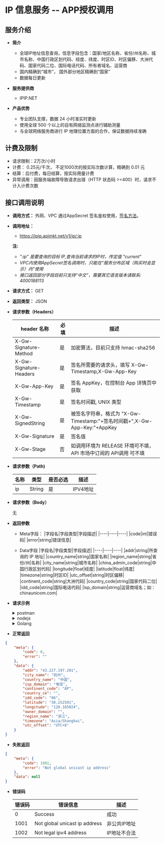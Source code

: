 # IP 信息服务 -- APP授权调用
## 服务介绍
* **简介**
    * 全球IP地址信息查询，信息字段包含：国家/地区名称、省份/州名称、城市名称、中国行政区划代码、经度、纬度、时区ID、时区偏移、大洲代码、国家代码二位、国际电话代码、所有者域名、运营商
    * 国内精确到“城市”， 国外部分地区精确到“国家”
    * 数据每日更新

* **服务提供商**
  * IPIP.NET

* **产品优势**
  * 专业团队支撑，数据 24 小时准实时更新
  * 使用全球 500 个以上的自有网络监测点进行辅助测量
  * 与全球网络服务商进行 IP 地理位置方面的合作，保证数据持续准确

## 计费及限制
* 请求限制：2万次/小时
* 计费： 0.25元/千次， 不足1000次的按实际次数计算，精确到 0.01 元
* 结算：后付费，每日结算，按实际用量计费
* 异常调用：因服务端故障导致请求出错（HTTP 状态码 >=400）时，请求不计入计费次数
    
## 接口调用说明

* **调用方式：**
    外网、VPC 通过AppSecret 签名鉴权使用，[签名方法](/uapigateway/operation_guide/use_api/signature)。

* **调用地址：**
  * https://ipip.apimkt.net/v1/ip/:ip 

   **注:** 
    * *":ip" 是要查询的目标 IP,查询当前请求的IP时，传定值 ”current“*
    * *VPC内使用AppSecret签名调用时，只能在“服务分布区域（购买时会显示）内”使用* 
    * *接口返回部分字段目前只支持“中文”，需要其它语言版本请联系: 4000188113*
  
* **请求方式：** GET
  
* **返回类型：** JSON
  
* **请求参数（Headers）**

    | header 名称 | 必填 | 描述 |
    | ---- | ----| -----|
    | X-Gw-Signature-Method | 是 | 加密算法，目前只支持 hmac-sha256 |
    | X-Gw-Signature-Headers | 是 | 签名所需要的请求头，填写 X-Gw-Timestamp,X-Gw-App-Key |
    | X-Gw-App-Key | 是 | 签名 AppKey，在控制台 App 详情页中获取 |
    | X-Gw-Timestamp | 是 | 签名时间戳, UNIX 类型 |
    | X-Gw-SignedString | 是 | 被签名字符串，格式为 "X-Gw-Timestamp:"+签名时间戳+",X-Gw-App-Key:"+AppKey |
    | X-Gw-Signature | 是 | 签名值 |
    | X-Gw-Stage | 否 | 如调用环境为 RELEASE 环境可不填，API 市场中订阅的 API调用 可不填 |

* **请求参数（Path)**

    |名称|类型|是否必选|描述|
    |---|----|---|---|
    |ip|String|是|IPV4地址|

* **请求参数（Body）**
  
  无

* **返回参数**
    * Meta字段：
        |字段名|字段类型|字段描述|
        |----|----|----|
        |code|int|错误码|
        |error|string|错误信息|

    * Data字段
        |字段名|字段类型|字段描述|
        |----|----|----|
        |addr|string|所查询的 IP 地址|
        |country_name|string|国家名称|
        |region_name|string|省份/州|名称|
        |city_name|string|城市名称|
        |china_admin_code|string|中国行政区划代码|
        |longitude|float|经度|
        |latitude|float|纬度|
        |timezone|string|时区ID|
        |utc_offset|string|时区偏移|
        |continent_code|string|大洲代码|
        |country_code|string|国家代码二位|
        |idd_code|string|国际电话代码|
        |isp_domain|string|运营商域名；如：chinaunicom.com|

* **请求示例**
  
    <details>
        <summary>postman</summary>

    ```js
    var stage = "RELEASE";  //授权的API所在的环境，默认是 RELEASE
    var appKey = "xxxxxxxxx"; //被目标API授权过的 APP 的 appKey
    var appSecret = "xxxxxxxxxxxxx"; //被目标 API 授权过的 APP 的 appSrecet
    var timeStamp = Math.ceil(Date.now() / 1000)
    var signedString = "X-Gw-Timestamp:"+timeStamp+",X-Gw-App-Key:"+appKey;
    var signature = CryptoJS.HmacSHA256(signedString , appSecret).toString(CryptoJS.enc.Base64);
    postman.setGlobalVariable("timeStamp" , timeStamp);
    postman.setGlobalVariable("X-Gw-SignedString",signedString);
    postman.setGlobalVariable("X-Gw-Signature",signature);
    postman.setGlobalVariable("X-Gw-Stage", stage);
    ```
    </details>

    <details>
        <summary>nodejs</summary>

    ```js
        var axios = require("axios")
        var CryptoJS = require("crypto-js");
        var signHeaders = "X-Gw-Timestamp,X-Gw-App-Key"
        var appKey = "kkkkkkkkkkkkk" //AppKey
        var appSecret = "xxxxxxxxxx" //AppSecret
        var timeStamp = Math.ceil(Date.now() / 1000)
        var signedString = "X-Gw-Timestamp:"+timeStamp+",X-Gw-App-Key:"+appKey;
        var signature = CryptoJS.HmacSHA256(signedString , appSecret).toString(CryptoJS.enc.Base64);

        var url = "https://ucloud.ipip.net/v1/ipip/current"
        axios({
            method : "GET",
            url : url,
            headers : {
                "X-Gw-Signature-Method"  : "hmac-sha256",
                "X-Gw-Signature-Headers" : signHeaders,
                "X-Gw-App-Key"           : appKey,
                "X-Gw-Timestamp"         : timeStamp,
                "X-Gw-Signature"         : signature,
                "X-Gw-SignedString"      : signedString,
                "X-Gw-Stage"             : "RELEASE"
            }
        }).then(function(response){
            console.log(response.data)
        })
    ```
    </details>

    <details>
        <summary>Golang</summary>

    ```go
    package main

    import (
        "crypto/hmac"
        "crypto/sha256"
        "encoding/base64"
        "fmt"
        "io/ioutil"
        "net/http"
        "strings"
        "time"
    )

    /*
    X-Gw-SignatureMethod
    X-Gw-SignatureHeaders
    X-Gw-Signature
    X-Gw-AppKey
    X-Gw-Timestamp
    */

    // return (signature, signatureString)
    func GetSignature(secret string, signatureHeaders []string, headers map[string]string) (string, string) {

        hash := hmac.New(sha256.New, []byte(secret))
        signatureString := ""
        for idx, signatureHeader := range signatureHeaders {
            signatureString = signatureString + signatureHeader + ":" + headers[signatureHeader]
            if idx > 0 {
                signatureString = "," + signatureString
            }
        }
        hash.Write([]byte(signatureString))
        md := hash.Sum(nil)
        signature := base64.StdEncoding.EncodeToString(md)
        return signature, signatureString
    }

    func DoRequest(method string, url string, body string, headers map[string]string) {
        client := &http.Client{}
        req, _ := http.NewRequest(method, url, strings.NewReader(body))
        for k, v := range headers {
            req.Header.Set(k, v)
        }
        resp, _ := client.Do(req)
        respContent, errRead := ioutil.ReadAll(resp.Body)
        if errRead != nil {
            fmt.Println(errRead)
        } else {
            fmt.Println(respContent)
            resp.Body.Close()
        }
    }

    func main() {
        key := "kkkkkkkkk"  //appKey
        secret := "xxxxxxxx"  //appSecret

        var headers map[string]string
        headers = make(map[string]string)
        headers["X-Gw-SignatureMethod"] = "hmac-sha256"
        headers["X-Gw-SignatureHeaders"] = "X-Gw-Timestamp,X-Gw-AppKey"
        headers["X-Gw-Signature"] = ""
        headers["X-Gw-AppKey"] = key
        headers["X-Gw-Timestamp"] = fmt.Sprintf("%d", time.Now().Unix())
        signatureHeaders := []string{"X-Gw-Timestamp", "X-Gw-AppKey"}
        signature, signatureString := GetSignature(secret, signatureHeaders, headers)
        headers["X-Gw-Signature"] = signature

        fmt.Println(signature)
        fmt.Println(signatureString)
        DoRequest("GET", "https://ucloud.ipip.net/v1/ipip/43.227.197.201", "", headers)
    }

    ```
    </details>

* **正常返回**

```json
{
    "meta": {
        "code": 0,
        "error": ""
    },
    "data": {
        "addr": "43.227.197.201",
        "city_name": "杭州",
        "country_name": "中国",
        "isp_domain": "电信",
        "continent_code": "AP",
        "country_ce": "",
        "idd_code": "86",
        "latitude": "30.252501",
        "longitude": "120.165024",
        "owner_domain": "",
        "region_name": "浙江",
        "timezone": "Asia/Shanghai",
        "utc_offset": "UTC+8"
    }
}

```

* **失败返回**
```json
{
    "meta": {
        "code": 1001,
        "error": "Not global unicast ip address"
    },
    "data": null
}

```

* **错误码**
    
    |错误码	|错误信息|描述|
    |---|---|---|
    |0|Success|成功|
    |1001|Not global unicast ip address|非公共IP地址|
    |1002|Not legal ipv4 address|IP地址不合法|